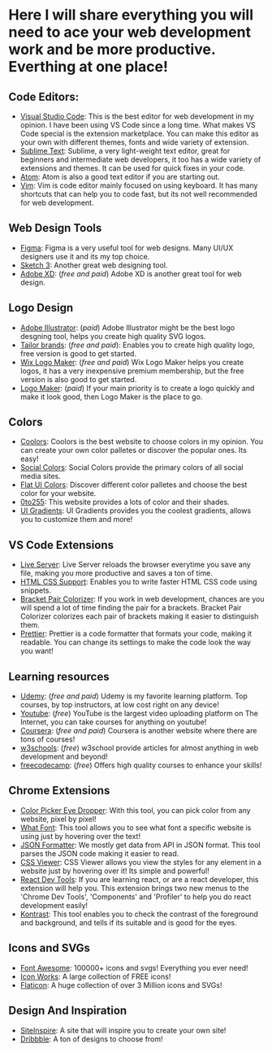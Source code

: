 # Here I will share everything you will need to ace your web development work and be more productive. Everthing at one place!

## Code Editors:
- [Visual Studio Code](https://code.visualstudio.com/): This is the best editor for web development in my opinion. I have been using VS Code since a long time. What makes VS Code special is the extension marketplace. You can make this editor as your own with different themes, fonts and wide variety of extension. 
- [Sublime Text](https://www.sublimetext.com/): Sublime, a very light-weight text editor, great for beginners and intermediate web developers, it too has a wide variety of extensions and themes. It can be used for quick fixes in your code.
- [Atom](https://atom.io/): Atom is also a good text editor if you are starting out.
- [Vim](https://www.vim.org/): Vim is code editor mainly focused on using keyboard. It has many shortcuts that can help you to code fast, but its not well recommended for web development.

## Web Design Tools
- [Figma](https://www.figma.com/downloads/): Figma is a very useful tool for web designs. Many UI/UX designers use it and its my top choice.
- [Sketch 3](https://www.sketch.com/): Another great web designing tool.
- [Adobe XD](https://www.adobe.com/products/xd.html): (*free and paid*) Adobe XD is another great tool for web design.

## Logo Design
- [Adobe Illustrator](https://www.adobe.com/products/illustrator.html): (*paid*) Adobe Illustrator might be the best logo desgning tool, helps you create high quality SVG logos.
- [Tailor brands](https://www.tailorbrands.com/): (*free and paid*): Enables you to create high quality logo, free version is good to get started.
- [Wix Logo Maker](https://www.wix.com/logo/maker): (*free and paid*) Wix Logo Maker helps you create logos, it has a very inexpensive premium membership, but the free version is also good to get started.
 - [Logo Maker](https://secure.logomaker.com/logomaker/): (*paid*) If your main priority is to create a logo quickly and make it look good, then Logo Maker is the place to go.
 
## Colors
- [Coolors](https://coolors.co/): Coolors is the best website to choose colors in my opinion. You can create your own color palletes or discover the popular ones. Its easy!
- [Social Colors](https://www.materialui.co/socialcolors): Social Colors provide the primary colors of all social media sites.  
- [Flat UI Colors](https://flatuicolors.com/): Discover different color palletes and choose the best color for your website.
- [0to255](https://www.0to255.com/): This website provides a lots of color and their shades.
- [UI Gradients](https://uigradients.com/): UI Gradients provides you the coolest gradients, allows you to customize them and more!

## VS Code Extensions
- [Live Server](https://marketplace.visualstudio.com/items?itemName=ritwickdey.LiveServer): Live Server reloads the browser everytime you save any file, making you more productive and saves a ton of time.
- [HTML CSS Support](https://marketplace.visualstudio.com/items?itemName=ecmel.vscode-html-css): Enables you to write faster HTML CSS code using snippets.
- [Bracket Pair Colorizer](https://marketplace.visualstudio.com/items?itemName=CoenraadS.bracket-pair-colorizer): If you work in web development, chances are you will spend a lot of time finding the pair for a brackets. Bracket Pair Colorizer colorizes each pair of brackets making it easier to distinguish them.
- [Prettier](https://marketplace.visualstudio.com/items?itemName=esbenp.prettier-vscode): Prettier is a code formatter that formats your code, making it readable. You can change its settings to make the code look the way you want! 

## Learning resources
- [Udemy](https://udemy.com): (*free and paid*) Udemy is my favorite learning platform. Top courses, by top instructors, at low cost right on any device!
- [Youtube](https://youtube.com): (*free*) YouTube is the largest video uploading platform on The Internet, you can take courses for anything on youtube!
- [Coursera](https://www.coursera.org/): (*free and paid*) Coursera is another website where there are tons of courses!
- [w3schools](https://www.w3schools.com/): (*free*) w3school provide articles for almost anything in web development and beyond! 
- [freecodecamp](www.freecodecamp.org): (*free*) Offers high quality courses to enhance your skills!

## Chrome Extensions
- [Color Picker Eye Dropper](https://chrome.google.com/webstore/detail/colorpick-eyedropper/ohcpnigalekghcmgcdcenkpelffpdolg?hl=en): With this tool, you can pick color from any website, pixel by pixel!
- [What Font](https://chrome.google.com/webstore/detail/whatfont/jabopobgcpjmedljpbcaablpmlmfcogm): This tool allows you to see what font a specific website is using just by hovering over the text!
- [JSON Formatter](https://chrome.google.com/webstore/detail/json-formatter/bcjindcccaagfpapjjmafapmmgkkhgoa?hl=en): We mostly get data from API in JSON format. This tool parses the JSON code making it easier to read.
- [CSS Viewer](https://chrome.google.com/webstore/detail/cssviewer/ggfgijbpiheegefliciemofobhmofgce?hl=en): CSS Viewer allows you view the styles for any element in a website just by hovering over it! Its simple and powerful!
- [React Dev Tools](https://chrome.google.com/webstore/detail/react-developer-tools/fmkadmapgofadopljbjfkapdkoienihi?hl=en): If you are learning react, or are a react developer, this extension will help you. This extension brings two new menus to the 'Chrome Dev Tools', 'Components' and 'Profiler' to help you do react development easily!
- [Kontrast](https://chrome.google.com/webstore/detail/kontrast-wcag-contrast-ch/haphaaenepedkjngghandlmhfillnhjk?hl=en): This tool enables you to check the contrast of the foreground and background, and tells if its suitable and is good for the eyes.

## Icons and SVGs
- [Font Awesome](fontawesome.com): 100000+ icons and svgs! Everything you ever need!
- [Icon Works](http://icon-works.com/): A large collection of FREE icons!
- [Flaticon](https://www.flaticon.com/): A huge collection of over 3 Million icons and SVGs!

## Design And Inspiration
- [SiteInspire](siteinspire.com): A site that will inspire you to create your own site!
- [Dribbble](dribbble.com): A ton of designs to choose from!
